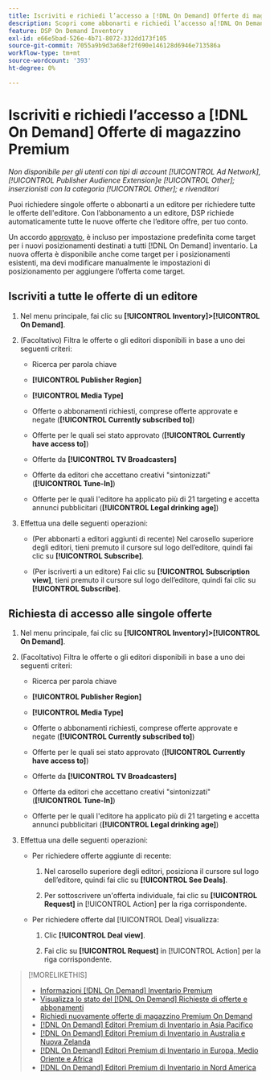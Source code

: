 ```yaml
---
title: Iscriviti e richiedi l’accesso a [!DNL On Demand] Offerte di magazzino Premium
description: Scopri come abbonarti e richiedi l’accesso a[!DNL On Demand] offerte.
feature: DSP On Demand Inventory
exl-id: e66e5bad-526e-4b71-8072-332dd173f105
source-git-commit: 7055a9b9d3a68ef2f690e146128d6946e713586a
workflow-type: tm+mt
source-wordcount: '393'
ht-degree: 0%

---
```


# Iscriviti e richiedi l’accesso a [!DNL On Demand] Offerte di magazzino Premium

*Non disponibile per gli utenti con tipi di account [!UICONTROL Ad Network], [!UICONTROL Publisher Audience Extension]e [!UICONTROL Other]; inserzionisti con la categoria [!UICONTROL Other]; e rivenditori*

Puoi richiedere singole offerte o abbonarti a un editore per richiedere tutte le offerte dell&#39;editore. Con l’abbonamento a un editore, DSP richiede automaticamente tutte le nuove offerte che l’editore offre, per tuo conto.

Un accordo [approvato](/help/dsp/inventory/on-demand-inventory-view-status.md), è incluso per impostazione predefinita come target per i nuovi posizionamenti destinati a tutti [!DNL On Demand] inventario. La nuova offerta è disponibile anche come target per i posizionamenti esistenti, ma devi modificare manualmente le impostazioni di posizionamento per aggiungere l’offerta come target.

## Iscriviti a tutte le offerte di un editore

1. Nel menu principale, fai clic su **[!UICONTROL Inventory]>[!UICONTROL On Demand]**.

1. (Facoltativo) Filtra le offerte o gli editori disponibili in base a uno dei seguenti criteri:

   * Ricerca per parola chiave

   * **[!UICONTROL Publisher Region]**

   * **[!UICONTROL Media Type]**

   * Offerte o abbonamenti richiesti, comprese offerte approvate e negate (**[!UICONTROL Currently subscribed to]**)

   * Offerte per le quali sei stato approvato (**[!UICONTROL Currently have access to]**)

   * Offerte da **[!UICONTROL TV Broadcasters]**

   * Offerte da editori che accettano creativi &quot;sintonizzati&quot; (**[!UICONTROL Tune-In]**)

   * Offerte per le quali l&#39;editore ha applicato più di 21 targeting e accetta annunci pubblicitari (**[!UICONTROL Legal drinking age]**)

1. Effettua una delle seguenti operazioni:

   * (Per abbonarti a editori aggiunti di recente) Nel carosello superiore degli editori, tieni premuto il cursore sul logo dell’editore, quindi fai clic su **[!UICONTROL Subscribe]**.

   * (Per iscriverti a un editore) Fai clic su **[!UICONTROL Subscription view]**, tieni premuto il cursore sul logo dell’editore, quindi fai clic su **[!UICONTROL Subscribe]**.

## Richiesta di accesso alle singole offerte

1. Nel menu principale, fai clic su **[!UICONTROL Inventory]>[!UICONTROL On Demand]**.

1. (Facoltativo) Filtra le offerte o gli editori disponibili in base a uno dei seguenti criteri:

   * Ricerca per parola chiave

   * **[!UICONTROL Publisher Region]**

   * **[!UICONTROL Media Type]**

   * Offerte o abbonamenti richiesti, comprese offerte approvate e negate (**[!UICONTROL Currently subscribed to]**)

   * Offerte per le quali sei stato approvato (**[!UICONTROL Currently have access to]**)

   * Offerte da **[!UICONTROL TV Broadcasters]**

   * Offerte da editori che accettano creativi &quot;sintonizzati&quot; (**[!UICONTROL Tune-In]**)

   * Offerte per le quali l&#39;editore ha applicato più di 21 targeting e accetta annunci pubblicitari (**[!UICONTROL Legal drinking age]**)

1. Effettua una delle seguenti operazioni:

   * Per richiedere offerte aggiunte di recente:

      1. Nel carosello superiore degli editori, posiziona il cursore sul logo dell’editore, quindi fai clic su **[!UICONTROL See Deals]**.

      1. Per sottoscrivere un&#39;offerta individuale, fai clic su **[!UICONTROL Request]** in [!UICONTROL Action] per la riga corrispondente.
   * Per richiedere offerte dal [!UICONTROL Deal] visualizza:

      1. Clic **[!UICONTROL Deal view]**.

      1. Fai clic su **[!UICONTROL Request]** in [!UICONTROL Action] per la riga corrispondente.


>[!MORELIKETHIS]
>
>* [Informazioni [!DNL On Demand] Inventario Premium](on-demand-inventory-about.md)
>* [Visualizza lo stato del [!DNL On Demand] Richieste di offerte e abbonamenti](on-demand-inventory-view-status.md)
>* [Richiedi nuovamente offerte di magazzino Premium On Demand](on-demand-inventory-rerequest.md)
>* [[!DNL On Demand] Editori Premium di Inventario in Asia Pacifico](on-demand-inventory-publishers-apac.md)
>* [[!DNL On Demand] Editori Premium di Inventario in Australia e Nuova Zelanda](on-demand-inventory-publishers-anz.md)
>* [[!DNL On Demand] Editori Premium di Inventario in Europa, Medio Oriente e Africa](on-demand-inventory-publishers-emea.md)
>* [[!DNL On Demand] Editori Premium di Inventario in Nord America](on-demand-inventory-publishers-na.md)


